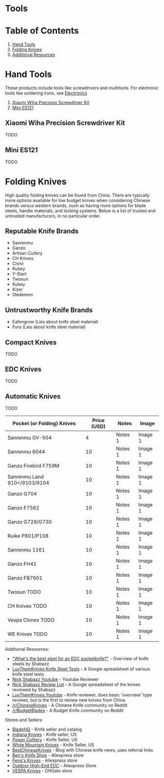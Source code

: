 # Tools

# Table of Contents
1. [Hand Tools](#hand-tools)
2. [Folding Knives](#folding-knives)
3. [Additional Resources](#additional-resources)

# Hand Tools

These products include tools like screwdrivers and multitools. For electronic tools like soldering irons, see [Electronics](https://g-csg.github.io/electronics.html)

1. [Xiaomi Wiha Precision Screwdriver Kit](#xiaomi-wiha-precision-screwdriver-kit)
2. [Mini ES121](#mini-es121)

## Xiaomi Wiha Precision Screwdriver Kit
TODO

## Mini ES121
TODO 

# Folding Knives

High quality folding knives can be found from China. There are typically more options available for low budget knives when considering Chinese brands versus western brands, such as having more options for blade steels, handle materials, and locking systems. Below is a list of trusted and untrusted manufacturors, in no particular order.

## Reputable Knife Brands
- Sanrenmu
- Ganzo
- Artisan Cutlery
- CH Knives
- Civivi
- Kubey
- Y-Start
- Twosun
- Kubey
- Kizer
- Stedemon

## Untrustworthy Knife Brands
- Eafengrow (Lies about knife steel material)
- Fura (Lies about knife steel material)

## Compact Knives
TODO

## EDC Knives
TODO

## Automatic Knives
TODO

| Pocket (or Folding) Knives | Price (USD) | Notes | Image |
|-|-|-|-|
| Sanrenmu GV-504 | 4 | Notes 1 | Image 1 |
| Sanrenmu 6044 | 10 | Notes 1 | Image 1 |
| Ganzo Firebird F759M | 10 | Notes 1 | Image 1 |
| Sanrenmu Land 910+/9103/9104 | 10 | Notes 1 | Image 1 |
| Ganzo G704 | 10 | Notes 1 | Image 1 |
| Ganzo F7562 | 10 | Notes 1 | Image 1 |
| Ganzo G729/G730 | 10 | Notes 1 | Image 1 |
| Ruike P801/P108 | 10 | Notes 1 | Image 1 |
| Sanrenmu 1161 | 10 | Notes 1 | Image 1 |
| Ganzo FH41 | 10 | Notes 1 | Image 1 |
| Ganzo FB7601 | 10 | Notes 1 | Image 1 |
| Twosun TODO | 10 | Notes 1 | Image 1 |
| CH Knives TODO | 10 | Notes 1 | Image 1 |
| Vespa Clones TODO | 10 | Notes 1 | Image 1 |
| WE Knives TODO | 10 | Notes 1 | Image 1 |

Additional Resources:
 - ["What's the best steel for an EDC pocketknife?"](https://www.youtube.com/watch?v=o_scXk2JAZc) - Overview of knife steels by Shabazz
 - [LuvThemKnives Knife Steel Tests](https://docs.google.com/spreadsheets/d/1OepNr_D4lqbdTFqdqWl1rmAd4bOzPzJe6J0iEWrdJGU/edit#gid=0) - A Google spreadsheet of various knife steel tests
 - [Nick Shabazz Youtube](https://www.youtube.com/channel/UCM_f7DAr6zzIHHYggsq8CrA) - Youtube Reviewer
 - [Nick Shabazz Review List](https://docs.google.com/spreadsheets/d/1Sf9eb6wL0Dm-X58m7dc0vOOw1jc632DI1t9G-GbWJOk/edit#gid=0) - A Google spreadsheet of the knives reviewed by Shabazz
 - [LuvThemKnives Youtube](https://www.youtube.com/channel/UC091qIRbrDgeTFKCXw-6vrQ/videos) - Knife reviewer, does basic 'overview' type reviews, but is the first to review new knives from China.
 - [/r/ChineseKnives](https://www.reddit.com/r/ChineseKnives) - A Chinese Knife community on Reddit
 - [/r/BudgetBlades](https://www.reddit.com/r/BudgetBlades) - A Budget Knife community on Reddit
    
Stores and Sellers:
 - [BladeHQ](https://www.bladehq.com/) - Knife seller and catalog
 - [Indiana Knives](https://indianaknives.com/) - Knife seller, US
 - [Power Cutllery](https://www.powercutlery.com) - Knife Seller, US
 - [White Mountain Knives](https://whitemountainknives.com) - Knife Seller, US
 - [BestChineseKnives](http://www.bestchineseknives.com/) - Blog with Chinese knife news, uses referral links
 - [Ben's Knife Shop](https://www.aliexpress.com/store/2132035) - Aliexpress store
 - [Feng's Knives](https://www.aliexpress.com/store/737989?) - Aliexpress store
 - [Outdoor High-End EDC](https://www.aliexpress.com/store/3623094) - Aliexpress Store
 - [VESPA Knives](https://www.dhgate.com/store/products/20078986.html) - DHGate store
    
